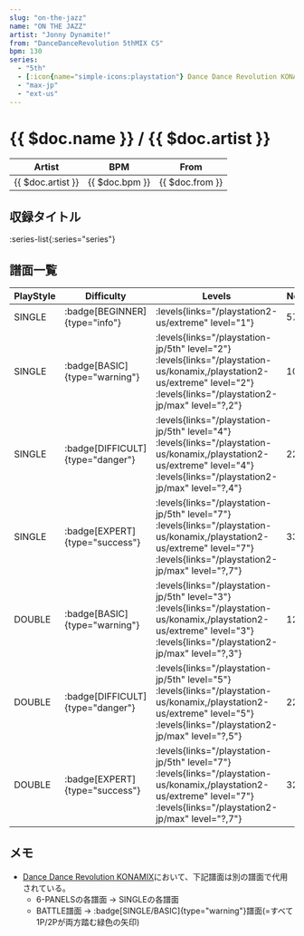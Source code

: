```yaml
---
slug: "on-the-jazz"
name: "ON THE JAZZ"
artist: "Jonny Dynamite!"
from: "DanceDanceRevolution 5thMIX CS"
bpm: 130
series:
  - "5th"
  - [:icon{name="simple-icons:playstation"} Dance Dance Revolution KONAMIX :icon{name="flag:us-4x3"}](/playstation-us/konamix)
  - "max-jp"
  - "ext-us"
---
```


# {{ $doc.name }} / {{ $doc.artist }}

|Artist|BPM|From|
|------|---|----|
|{{ $doc.artist }}|{{ $doc.bpm }}|{{ $doc.from }}|

## 収録タイトル

:series-list{:series="series"}

## 譜面一覧

|PlayStyle|Difficulty|Levels|Notes|Movie|
|---------|----------|------|-----|-----|
|SINGLE| :badge[BEGINNER]{type="info"}| :levels{links="/playstation2-us/extreme" level="1"}|57/0||
|SINGLE| :badge[BASIC]{type="warning"}|<div class="field is-grouped is-grouped-multiline"> :levels{links="/playstation-jp/5th" level="2"} :levels{links="/playstation-us/konamix,/playstation2-us/extreme" level="2"} :levels{links="/playstation2-jp/max" level="?,2"}</div>|108/0||
|SINGLE| :badge[DIFFICULT]{type="danger"}|<div class="field is-grouped is-grouped-multiline"> :levels{links="/playstation-jp/5th" level="4"} :levels{links="/playstation-us/konamix,/playstation2-us/extreme" level="4"} :levels{links="/playstation2-jp/max" level="?,4"}</div>|220/0||
|SINGLE| :badge[EXPERT]{type="success"}|<div class="field is-grouped is-grouped-multiline"> :levels{links="/playstation-jp/5th" level="7"} :levels{links="/playstation-us/konamix,/playstation2-us/extreme" level="7"} :levels{links="/playstation2-jp/max" level="?,7"}</div>|331/0||
|DOUBLE| :badge[BASIC]{type="warning"}|<div class="field is-grouped is-grouped-multiline"> :levels{links="/playstation-jp/5th" level="3"} :levels{links="/playstation-us/konamix,/playstation2-us/extreme" level="3"} :levels{links="/playstation2-jp/max" level="?,3"}</div>|121/0||
|DOUBLE| :badge[DIFFICULT]{type="danger"}|<div class="field is-grouped is-grouped-multiline"> :levels{links="/playstation-jp/5th" level="5"} :levels{links="/playstation-us/konamix,/playstation2-us/extreme" level="5"} :levels{links="/playstation2-jp/max" level="?,5"}</div>|220/0||
|DOUBLE| :badge[EXPERT]{type="success"}|<div class="field is-grouped is-grouped-multiline"> :levels{links="/playstation-jp/5th" level="7"} :levels{links="/playstation-us/konamix,/playstation2-us/extreme" level="7"} :levels{links="/playstation2-jp/max" level="?,7"}</div>|329/0||

## メモ

- [Dance Dance Revolution KONAMIX](/playstation-us/konamix)において、下記譜面は別の譜面で代用されている。
  - 6-PANELSの各譜面 → SINGLEの各譜面
  - BATTLE譜面 → :badge[SINGLE/BASIC]{type="warning"}譜面(=すべて1P/2Pが両方踏む緑色の矢印)
